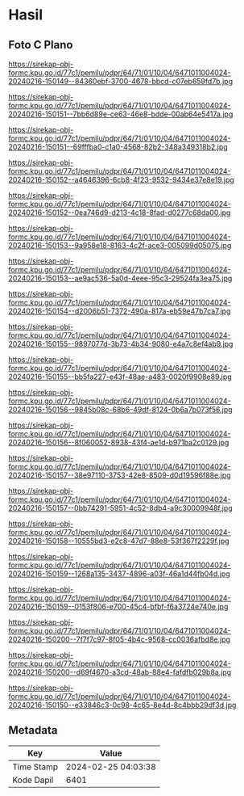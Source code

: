 # Hasil

## Foto C Plano

https://sirekap-obj-formc.kpu.go.id/77c1/pemilu/pdpr/64/71/01/10/04/6471011004024-20240216-150149--84360ebf-3700-4678-bbcd-c07eb659fd7b.jpg

https://sirekap-obj-formc.kpu.go.id/77c1/pemilu/pdpr/64/71/01/10/04/6471011004024-20240216-150151--7bb6d89e-ce63-46e8-bdde-00ab64e5417a.jpg

https://sirekap-obj-formc.kpu.go.id/77c1/pemilu/pdpr/64/71/01/10/04/6471011004024-20240216-150151--69fffba0-c1a0-4568-82b2-348a349318b2.jpg

https://sirekap-obj-formc.kpu.go.id/77c1/pemilu/pdpr/64/71/01/10/04/6471011004024-20240216-150152--a4646396-6cb8-4f23-9532-9434e37e8e19.jpg

https://sirekap-obj-formc.kpu.go.id/77c1/pemilu/pdpr/64/71/01/10/04/6471011004024-20240216-150152--0ea746d9-d213-4c18-8fad-d0277c68da00.jpg

https://sirekap-obj-formc.kpu.go.id/77c1/pemilu/pdpr/64/71/01/10/04/6471011004024-20240216-150153--9a958e18-8163-4c2f-ace3-005099d05075.jpg

https://sirekap-obj-formc.kpu.go.id/77c1/pemilu/pdpr/64/71/01/10/04/6471011004024-20240216-150153--ae9ac536-5a0d-4eee-95c3-29524fa3ea75.jpg

https://sirekap-obj-formc.kpu.go.id/77c1/pemilu/pdpr/64/71/01/10/04/6471011004024-20240216-150154--d2006b51-7372-490a-817a-eb59e47b7ca7.jpg

https://sirekap-obj-formc.kpu.go.id/77c1/pemilu/pdpr/64/71/01/10/04/6471011004024-20240216-150155--9897077d-3b73-4b34-9080-e4a7c8ef4ab9.jpg

https://sirekap-obj-formc.kpu.go.id/77c1/pemilu/pdpr/64/71/01/10/04/6471011004024-20240216-150155--bb5fa227-e43f-48ae-a483-0020f9908e89.jpg

https://sirekap-obj-formc.kpu.go.id/77c1/pemilu/pdpr/64/71/01/10/04/6471011004024-20240216-150156--9845b08c-68b6-49df-8124-0b6a7b073f56.jpg

https://sirekap-obj-formc.kpu.go.id/77c1/pemilu/pdpr/64/71/01/10/04/6471011004024-20240216-150156--8f060052-8938-43f4-ae1d-b971ba2c0129.jpg

https://sirekap-obj-formc.kpu.go.id/77c1/pemilu/pdpr/64/71/01/10/04/6471011004024-20240216-150157--38e97110-3753-42e8-8509-d0d19596f88e.jpg

https://sirekap-obj-formc.kpu.go.id/77c1/pemilu/pdpr/64/71/01/10/04/6471011004024-20240216-150157--0bb74291-5951-4c52-8db4-a9c30009948f.jpg

https://sirekap-obj-formc.kpu.go.id/77c1/pemilu/pdpr/64/71/01/10/04/6471011004024-20240216-150158--10555bd3-e2c8-47d7-88e8-53f367f2229f.jpg

https://sirekap-obj-formc.kpu.go.id/77c1/pemilu/pdpr/64/71/01/10/04/6471011004024-20240216-150159--1268a135-3437-4896-a03f-46a1d44fb04d.jpg

https://sirekap-obj-formc.kpu.go.id/77c1/pemilu/pdpr/64/71/01/10/04/6471011004024-20240216-150159--0153f806-e700-45c4-bfbf-f6a3724e740e.jpg

https://sirekap-obj-formc.kpu.go.id/77c1/pemilu/pdpr/64/71/01/10/04/6471011004024-20240216-150200--7f7f7c97-8f05-4b4c-9568-cc0036afbd8e.jpg

https://sirekap-obj-formc.kpu.go.id/77c1/pemilu/pdpr/64/71/01/10/04/6471011004024-20240216-150200--d69f4670-a3cd-48ab-88e4-fafdfb029b8a.jpg

https://sirekap-obj-formc.kpu.go.id/77c1/pemilu/pdpr/64/71/01/10/04/6471011004024-20240216-150150--e33846c3-0c98-4c65-8e4d-8c4bbb29df3d.jpg


## Metadata

| Key        | Value               |
| ---------- | ------------------- |
| Time Stamp | 2024-02-25 04:03:38 |
| Kode Dapil | 6401                |



